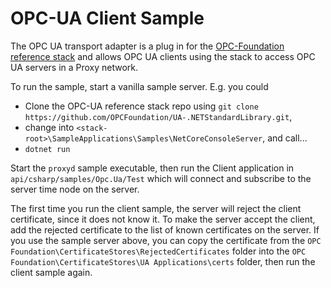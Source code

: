 # OPC-UA Client Sample

The OPC UA transport adapter is a plug in for the [OPC-Foundation reference stack](https://github.com/OPCFoundation/UA-.NETStandardLibrary)
and allows OPC UA clients using the stack to access OPC UA servers in a Proxy network.  

To run the sample, start a vanilla sample server.  E.g. you could
- Clone the OPC-UA reference stack repo using ```git clone https://github.com/OPCFoundation/UA-.NETStandardLibrary.git```,
- change into ```<stack-root>\SampleApplications\Samples\NetCoreConsoleServer```, and call...
- ```dotnet run```

Start the ```proxyd``` sample executable, then run the Client application in ```api/csharp/samples/Opc.Ua/Test``` which 
will connect and subscribe to the server time node on the server.

The first time you run the client sample, the server will reject the client certificate, since it does not know it. 
To make the server accept the client, add the rejected certificate to the list of known certificates on the server. 
If you use the sample server above, you can copy the certificate from the 
```OPC Foundation\CertificateStores\RejectedCertificates```
folder into the ```OPC Foundation\CertificateStores\UA Applications\certs``` folder, then run the client sample again.
